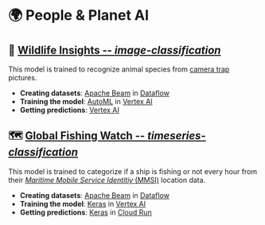 # 🌍 People & Planet AI

## 🦏 [Wildlife Insights -- _image-classification_](image-classification)

This model is trained to recognize animal species from
[camera trap](https://en.wikipedia.org/wiki/Camera_trap)
pictures.

* **Creating datasets**: [Apache Beam] in [Dataflow]
* **Training the model**: [AutoML] in [Vertex AI]
* **Getting predictions**: [Vertex AI]

## 🗺 [Global Fishing Watch -- _timeseries-classification_](timeseries-classification)

This model is trained to categorize if a ship is fishing or not every hour from their
[_Maritime Mobile Service Identitiy_ (MMSI)](https://en.wikipedia.org/wiki/Maritime_Mobile_Service_Identity)
location data.

* **Creating datasets**: [Apache Beam] in [Dataflow]
* **Training the model**: [Keras] in [Vertex AI]
* **Getting predictions**: [Keras] in [Cloud Run]

[Apache Beam]: https://beam.apache.org
[AutoML]: https://cloud.google.com/vertex-ai/docs/beginner/beginners-guide
[Cloud Run]: https://cloud.google.com/run
[Dataflow]: https://cloud.google.com/dataflow
[Keras]: https://keras.io
[Vertex AI]: https://cloud.google.com/vertex-ai
